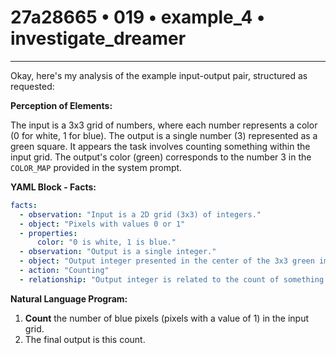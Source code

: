 # 27a28665 • 019 • example_4 • investigate_dreamer

---
Okay, here's my analysis of the example input-output pair, structured as requested:

**Perception of Elements:**

The input is a 3x3 grid of numbers, where each number represents a color (0 for white, 1 for blue). The output is a single number (3) represented as a green square. It appears the task involves counting something within the input grid. The output's color (green) corresponds to the number 3 in the `COLOR_MAP` provided in the system prompt.

**YAML Block - Facts:**



```yaml
facts:
  - observation: "Input is a 2D grid (3x3) of integers."
  - object: "Pixels with values 0 or 1"
  - properties:
      color: "0 is white, 1 is blue."
  - observation: "Output is a single integer."
  - object: "Output integer presented in the center of the 3x3 green image."
  - action: "Counting"
  - relationship: "Output integer is related to the count of something in the input grid."
```



**Natural Language Program:**

1.  **Count** the number of blue pixels (pixels with a value of 1) in the input grid.
2.  The final output is this count.

